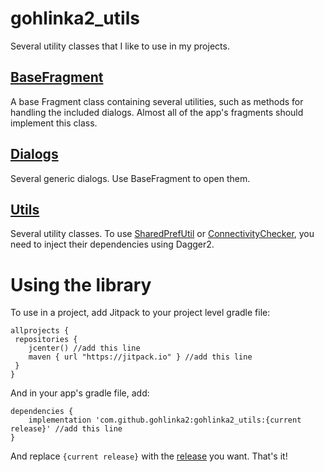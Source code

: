 # gohlinka2_utils
Several utility classes that I like to use in my projects.

## [BaseFragment](gohlinka2-utils2/src/main/java/cz/hlinkapp/gohlinka2_utils2/fragments/BaseFragment.kt)
A base Fragment class containing several utilities, such as methods for handling the included dialogs.
Almost all of the app's fragments should implement this class.

## [Dialogs](gohlinka2-utils2/src/main/java/cz/hlinkapp/gohlinka2_utils2/dialogs)
Several generic dialogs. Use BaseFragment to open them.

## [Utils](gohlinka2-utils2/src/main/java/cz/hlinkapp/gohlinka2_utils2/utils)
Several utility classes. To use [SharedPrefUtil](gohlinka2-utils2/src/main/java/cz/hlinkapp/gohlinka2_utils2/utils/SharedPrefUtil.kt) or [ConnectivityChecker](gohlinka2-utils2/src/main/java/cz/hlinkapp/gohlinka2_utils2/utils/ConnectivityChecker.kt), you need to inject their dependencies using Dagger2.

# Using the library
To use in a project, add Jitpack to your project level gradle file:
```
allprojects {
 repositories {
    jcenter() //add this line
    maven { url "https://jitpack.io" } //add this line
 }
}
```
And in your app's gradle file, add:
```
dependencies {
    implementation 'com.github.gohlinka2:gohlinka2_utils:{current release}' //add this line
}
```

And replace `{current release}` with the [release](https://github.com/gohlinka2/gohlinka2_utils/releases) you want.
That's it!
